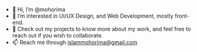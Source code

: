 - 👋 Hi, I’m @mohorima
- 👀 I’m interested in UI/UX Design, and Web Development, mostly front-end.
- 💞️ Check out my projects to know more about my work, and feel free to reach out if you wish to collaborate.
- 📫 Reach me through islammohorima@gmail.com

<!---
mohorima/mohorima is a ✨ special ✨ repository because its `README.md` (this file) appears on your GitHub profile.
You can click the Preview link to take a look at your changes.
--->
